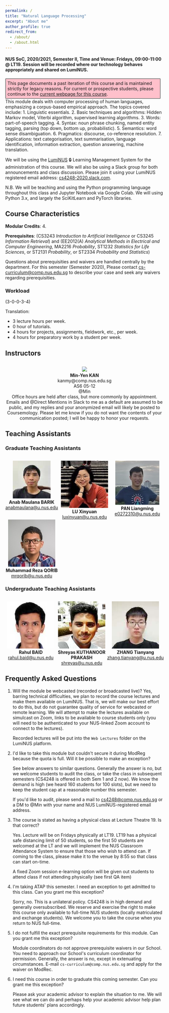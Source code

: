 ```yaml
---
permalink: /
title: "Natural Language Processing"
excerpt: "About me"
author_profile: true
redirect_from:
  - /about/
  - /about.html
---
```


#### NUS SoC, 2020/2021, Semester II, Time and Venue: Fridays, 09:00-11:00 @ LT19.  Session will be recorded where our technology behaves appropriately and shared on LumiNUS. 
 
<DIV STYLE="background-color: #FFC0CB; display: inline-block; border-radius: 2px; border: 2px solid gray; padding: 5px; margin-right: 10px; float: right;">
  This page documents a past iteration of this course and is maintained strictly for legacy reasons.  For current or prospective students, please continue to the <A HREF="http://www.comp.nus.edu.sg/~cs4248/">current webpage for this course</A>.
</DIV>

This module deals with computer processing of human languages, emphasizing a corpus-based empirical approach. The topics covered include: 1. Linguistic essentials. 2. Basic techniques and algorithms: Hidden Markov model, Viterbi algorithm, supervised learning algorithms. 3. Words: part-of-speech tagging. 4. Syntax: noun phrase chunking, named entity tagging, parsing (top down, bottom up, probabilistic). 5. Semantics: word sense disambiguation. 6. Pragmatics: discourse, co-reference resolution. 7. Applications: text categorisation, text summarisation, language identification, information extraction, question answering, machine translation.

We will be using the [LumiNUS](https://luminus.nus.edu.sg/modules/eba8b739-2fa1-4148-8384-d1fe7a1034fb) 🔒 Learning Management System for the administration of this course.  We will also be using a Slack group for both announcements and class discussion.  Please join it using your LumiNUS registered email address: [cs4248-2020.slack.com](https://cs4248-2020.slack.com/).

N.B. We will be teaching and using the Python programming language throughout this class and Jupyter Notebook via Google Colab. We will using Python 3.x, and largely the SciKitLearn and PyTorch libraries.

## Course Characteristics

**Modular Credits**: 4.

**Prerequisites**: (CS3243 _Introduction to Artificial Intelligence_ or CS3245 _Information Retrieval_) and (EE2012(A) _Analytical Methods in Electrical and Computer Engineering_, MA2216 _Probability_, ST1232 _Statistics for Life Sciences_, or ST2131 _Probability_, or ST2334 _Probability and Statistics_)

Questions about prerequisities and waivers are handled centrally by the department. For this semester (Semester 2020), Please contact [cs-curriculum@comp.nus.edu.sg](mailto:cs-curriculum@comp.nus.edu.sg) to describe your case and seek any waivers regarding prerequisities.

### Workload

(3-0-0-3-4)

Translation:

* 3 lecture hours per week.
* 0 hour of tutorials.
* 4 hours for projects, assignments, fieldwork, etc., per week.
* 4 hours for preparatory work by a student per week.

## Instructors

<div style="text-align:center; display:grid; grid-template-columns: 1fr; margin-top:30px;">

<div class="tutor__profile">
  <img src="images/kanmy.jpg"/>
  <div>
    <strong>Min-Yen KAN</strong><br/>
    <a href="mailto:kanmy@comp.nus.edu.sg" style="text-decoration:none"><i class="fas fa-envelope"></i> kanmy@comp.nus.edu.sg</a><br/>
    <i class="fas fa-building"></i> AS6 05-12<br/>
    <i class="fab fa-fw fa-inverse fa-slack"></i> @Min<br/>
    Office hours are held after class, but more commonly by appointment. Emails and @Direct Mentions in Slack to me as a default are assumed to be public, and my replies and your anonymized email will likely be posted to Coursemology. Please let me know if you do not want the contents of your communication posted; I will be happy to honor your requests.
  </div>
</div>

</div>

## Teaching Assistants

<!-- Copy above tile from instructor -->

### Graduate Teaching Assistants

<div style="text-align:center; display:grid; grid-template-columns: 1fr 1fr 1fr; margin-top:30px;">

<div class="tutor__profile">
  <img src="images/anab.jpg"/><BR/>
  <strong>Anab Maulana BARIK</strong>
  <BR/>
 <A HREF="mailto:anabmaulana@u.nus.edu">anabmaulana@u.nus.edu</A><BR/>
</div>

<div class="tutor__profile">
  <img src="images/xinyuan.jpg"/><BR/>
  <strong>LU Xinyuan</strong>
  <BR/>
<A HREF="mailto:luxinyuan@u.nus.edu">luxinyuan@u.nus.edu</A><BR/> 
</div>

<div class="tutor__profile">
  <img src="images/liangming.jpg"/><BR/>
  <strong>PAN Liangming</strong>
  <BR/>
<A HREF="mailto:e0272310@u.nus.edu">e0272310@u.nus.edu</A><BR/>
</div>

<div class="tutor__profile">
  <img src="images/Reza.jpg"/><BR/>
  <strong>Muhammad Reza QORIB</strong>
  <BR/>
<A HREF="mailto:mrqorib@u.nus.edu">mrqorib@u.nus.edu</A><BR/>
</div>

</div>

### Undergraduate Teaching Assistants

<div style="text-align:center; display:grid; grid-template-columns: 1fr 1fr 1fr; margin-top:30px;">

<div class="tutor__profile"> 
  <img src="images/rahul.jpg"/><BR/> 
  <strong>Rahul BAID</strong> 
  <BR/> 
<A HREF="mailto:rahul.baid@u.nus.edu">rahul.baid@u.nus.edu</A><BR/> 
</div>

<div class="tutor__profile"> 
  <img src="images/Shreyas.jpg"/><BR/> 
  <strong>Shreyas KUTHANOOR PRAKASH</strong> 
  <BR/> 
<A HREF="mailto:shreyas@u.nus.edu">shreyas@u.nus.edu</A><BR/> 
</div>



<div class="tutor__profile"> 
  <img src="images/Tianyang.jpg"/><BR/> 
  <strong>ZHANG Tianyang</strong> 
  <BR/> 
<A HREF="mailto:zhang.tianyang@u.nus.edu">zhang.tianyang@u.nus.edu</A><BR/>
</div>

</div>

## Frequently Asked Questions

1. Will the module be webcasted (recorded or broadcasted live)?
   Yes, barring technical difficulties, we plan to record the course lectures and make them available on LumiNUS.  That is, we will make our best effort to do this, but do not guarantee quality of service for webcasted or remote learning.  We will attempt to make the lectures available on simulcast on Zoom, links to be available to course students only (you will need to be authenticated to your NUS-linked Zoom account to connect to the lectures).

   Recorded lectures will be put into the `Web Lectures` folder on the LumiNUS platform.

2. I'd like to take this module but couldn't secure it during ModReg because the quota is full.  Will it be possible to make an exception?

   See below answers to similar questions.  Generally the answer is no, but we welcome students to audit the class, or take the class in subsequent semesters (CS4248 is offered in both Sem 1 and 2 now).  We know the demand is high (we heard 160 students for 100 slots), but we need to keep the student cap at a reasonable number this semester.  

   If you'd like to audit, please send a mail to cs4248@comp.nus.edu.sg or a DM to @Min with your name and NUS LumiNUS-registered email address.

3. The course is stated as having a physical class at Lecture Theatre 19.  Is that correct?

   Yes.  Lecture will be on Fridays physically at LT19.  LT19 has a physical safe distancing limit of 50 students, so the first 50 students are welcomed at the LT and we will implement the NUS Classroom Attendance System to ensure that those who wish to attend can.  If coming to the class, please make it to the venue by 8:55 so that class can start on-time.

   A fixed Zoom session e-learning option will be given out students to attend class if not attending physically (see first QA item)

4. I'm taking ATAP this semester.  I need an exception to get admitted to this class.  Can you grant me this exception?

   Sorry, no.  This is a unilateral policy.  CS4248 is in high demand and generally oversubscribed.  We reserve and exercise the right to make this course only available to full-time NUS students (locally matriculated and exchange students).  We welcome you to take the course when you return to NUS full-time.

5. I do not fulfill the exact prerequisite requirements for this module.  Can you grant me this exception?

   Module coordinators do not approve prerequisite waivers in our School.  You need to approach our School's curriculum coordinator for permission.  Generally, the answer is no, except in extenuating circumstances.  E-mail `cs-curriculum@comp.nus.edu.sg` and apply for the waiver on ModRec. 

6. I need this course in order to graduate this coming semester.  Can you grant me this exception?

   Please ask your academic advisor to explain the situation to me.  We will see what we can do and perhaps help your academic advisor help plan future students' plans accordingly.
